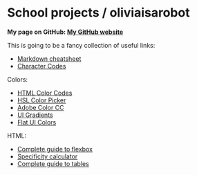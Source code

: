# School projects / oliviaisarobot

**My page on GitHub: [My GitHub website](https://oliviaisarobot.github.io/)**

This is going to be a fancy collection of useful links:

* [Markdown cheatsheet](https://github.com/adam-p/markdown-here/wiki/Markdown-Cheatsheet)
* [Character Codes](http://www.character-code.com/)

Colors:

* [HTML Color Codes](http://htmlcolorcodes.com/)
* [HSL Color Picker](http://hslpicker.com/)
* [Adobe Color CC](https://color.adobe.com/create/color-wheel/)
* [UI Gradients](http://uigradients.com/#Almost)
* [Flat UI Colors](https://flatuicolors.com/)

HTML:

* [Complete guide to flexbox](https://css-tricks.com/snippets/css/a-guide-to-flexbox/)
* [Specificity calculator](https://specificity.keegan.st/)
* [Complete guide to tables](https://css-tricks.com/complete-guide-table-element/)
